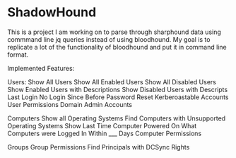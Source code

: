 # ShadowHound

This is a project I am working on to parse through sharphound data using commmand line jq queries instead of using bloodhound.
My goal is to replicate a lot of the functionality of bloodhound and put it in command line format.

Implemented Features:

Users:
        Show All Users
        Show All Enabled Users
        Show All Disabled Users
        Show Enabled Users with Descriptions
        Show Disabled Users with Descripts
        Last Login
        No Login Since Before Password Reset
        Kerberoastable Accounts
        User Permissions
        Domain Admin Accounts       
        
Computers
        Show all Operating Systems
        Find Computers with Unsupported Operating Systems
        Show Last Time Computer Powered On
        What Computers were Logged In Within ___ Days
        Computer Permissions
        
Groups
        Group Permissions
        Find Principals with DCSync Rights
       
